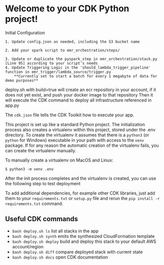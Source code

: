 
# Welcome to your CDK Python project!

Initial Configuration
    
    1. Update config.json as needed, including the S3 bucket name 
      
    2. Add your spark script to emr_orchestration/steps/
    
    3. Update or duplicate the pyspark_step in emr_orchestration/stack.py [Line 95] according to your script's needs
    4. Update Triggering Logic in the 'should_lambda_trigger_pipeline' function in emr_trigger/lambda_source/trigger.py
        **Currently set to start a batch for every 1 megabyte of data for demo purposes**

deploy.sh with build=true will create an ecr repository in your account, if it does not yet exist, and push your docker image to that repository
Then it will execute the CDK command to deploy all infrastructure referenced in app.py 
       
The `cdk.json` file tells the CDK Toolkit how to execute your app.

This project is set up like a standard Python project.  The initialization
process also creates a virtualenv within this project, stored under the .env
directory.  To create the virtualenv it assumes that there is a `python3`
(or `python` for Windows) executable in your path with access to the `venv`
package. If for any reason the automatic creation of the virtualenv fails,
you can create the virtualenv manually.

To manually create a virtualenv on MacOS and Linux:

```
$ python3 -m venv .env
```

After the init process completes and the virtualenv is created, you can use the following
step to test deployment

To add additional dependencies, for example other CDK libraries, just add
them to your `requirements.txt` or `setup.py` file and rerun the `pip install -r requirements.txt`
command.

## Useful CDK commands

 * `bash deploy.sh ls`          list all stacks in the app
 * `bash deploy.sh synth`       emits the synthesized CloudFormation template
 * `bash deploy.sh deploy`      build and deploy this stack to your default AWS account/region
 * `bash deploy.sh diff`        compare deployed stack with current state
 * `bash deploy.sh docs`        open CDK documentation

